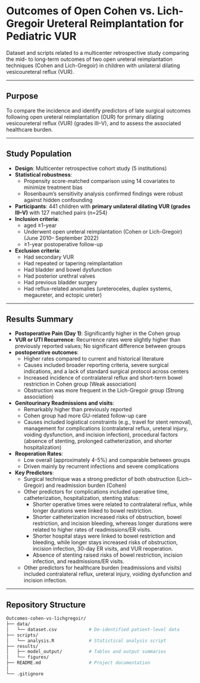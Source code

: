 # Outcomes of Open Cohen vs. Lich-Gregoir Ureteral Reimplantation for Pediatric VUR

Dataset and scripts related to a multicenter retrospective study comparing the mid- to long-term outcomes of two open ureteral reimplantation techniques (Cohen and Lich-Gregoir) in children with unilateral dilating vesicoureteral reflux (VUR).

---

##  Purpose

To compare the incidence and identify predictors of late surgical outcomes following open ureteral reimplantation (OUR) for primary dilating vesicoureteral reflux (VUR) (grades III–V), and to assess the associated healthcare burden.

---

## Study Population

- **Design**: Multicenter retrospective cohort study (5 institutions)
- **Statistical robustness**: 
  - Propensity score-matched comparison using 14 covariates to minimize treatment bias
  - Rosenbaum’s sensitivity analysis confirmed findings were robust against hidden confounding
- **Participants**: 441 children with **primary unilateral dilating VUR (grades III–V)** with 127 matched pairs (n=254)
- **Inclusion criteria**:
  - aged ≥1-year
  - Underwent open ureteral reimplantation (Cohen or Lich-Gregoir) (June 2010– September 2022)
  - ≥1-year postoperative follow-up
- **Exclusion criteria**:
  - Had secondary VUR
  - Had repeated or tapering reimplantation
  - Had bladder and bowel dysfunction
  - Had posterior urethral valves
  - Had previous bladder surgery
  - Had reflux-related anomalies (ureteroceles, duplex systems, megaureter, and ectopic ureter)

---

##  Results Summary

- **Postoperative Pain (Day 1)**: Significantly higher in the Cohen group
- **VUR or UTI Recurrence**: Recurrence rates were slightly higher than previously reported values; No significant difference between groups 
- **postoperative outcomes**:
  - Higher rates compared to current and historical literature
  - Causes included broader reporting criteria, severe surgical indications, and a lack of standard surgical protocol across centers
  - Increased incidence of contralateral reflux and short-term bowel restriction in Cohen group (Weak association)
  - Obstruction was more frequent in the Lich-Gregoir group (Strong association)
- **Genitourinary Readmissions and visits**:
  - Remarkably higher than previously reported
  - Cohen group had more GU-related follow-up care
  - Causes included logistical constraints (e.g., travel for stent removal), management for complications (contralateral reflux, ureteral injury, voiding dysfunction, and incision infection), procedural factors (absence of stenting, prolonged catheterization, and shorter hospitalization)
- **Reoperation Rates**:
  - Low overall (approximately 4-5%) and comparable between groups
  - Driven mainly by recurrent infections and severe complications
- **Key Predictors**:
  - Surgical technique was a strong predictor of both obstruction (Lich‒Gregoir) and readmission burden (Cohen)
  - Other predictors for complications included operative time, catheterization, hospitalization, stenting status:
      - Shorter operative times were related to contralateral reflux, while longer durations were linked to bowel restriction.
      - Shorter catheterization increased risks of obstruction, bowel restriction, and incision bleeding, whereas longer durations were related to higher rates of readmissions/ER visits.
      - Shorter hospital stays were linked to bowel restriction and bleeding, while longer stays increased risks of obstruction, incision infection, 30-day ER visits, and VUR reoperation.
      - Absence of stenting raised risks of bowel restriction, incision infection, and readmissions/ER visits.
  - Other predictors for healthcare burden (readmissions and visits) included contralateral reflux, ureteral injury, voiding dysfunction and incision infection.
---

##  Repository Structure

```bash
Outcomes-cohen-vs-lichgregoir/
├── data/
│   └── dataset.csv            # De-identified patient-level data
├── scripts/
│   └── analysis.R             # Statistical analysis script
├── results/
│   ├── model_output/          # Tables and output summaries
│   └── figures/               
├── README.md                  # Project documentation
│
└── .gitignore
